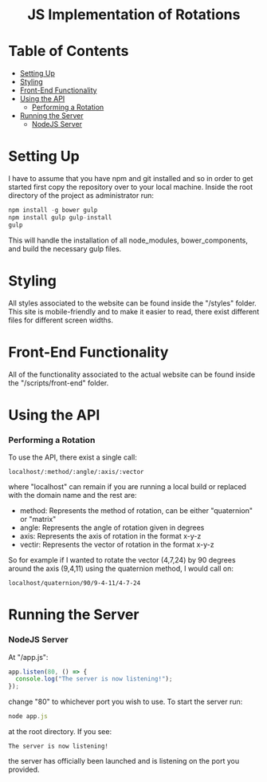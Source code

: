 <h1 align="center">JS Implementation of Rotations</h1>



# Table of Contents

- [Setting Up](#setting-up)
- [Styling](#styling)
- [Front-End Functionality](#front-end-functionality)
- [Using the API](#using-the-api)
    - [Performing a Rotation](#performing-a-rotation)
- [Running the Server](#running-the-server)
    - [NodeJS Server](#nodejs-server)


# Setting Up
I have to assume that you have npm and git installed and so in order to get started first copy the repository over to your local machine. Inside the root directory of the project as administrator run:
```js
npm install -g bower gulp
npm install gulp gulp-install
gulp
```
This will handle the installation of all node_modules, bower_components, and build the necessary gulp files.


# Styling
All styles associated to the website can be found inside the "/styles" folder. This site is mobile-friendly and to make it easier to read, there exist different files for different screen widths. 


# Front-End Functionality
All of the functionality associated to the actual website can be found inside the "/scripts/front-end" folder.


# Using the API
### Performing a Rotation
To use the API, there exist a single call:
```
localhost/:method/:angle/:axis/:vector
```
where "localhost" can remain if you are running a local build or replaced with the domain name and the rest are:
* method: Represents the method of rotation, can be either "quaternion" or "matrix"
* angle: Represents the angle of rotation given in degrees
* axis: Represents the axis of rotation in the format x-y-z
* vectir: Represents the vector of rotation in the format x-y-z

So for example if I wanted to rotate the vector (4,7,24) by 90 degrees around the axis (9,4,11) using the quaternion method, I would call on:
```
localhost/quaternion/90/9-4-11/4-7-24
```


# Running the Server
### NodeJS Server
At "/app.js":
```js
app.listen(80, () => {
  console.log("The server is now listening!");
});
```
change "80" to whichever port you wish to use. To start the server run:
```js
node app.js
```
at the root directory. If you see:
```
The server is now listening!
```
the server has officially been launched and is listening on the port you provided.